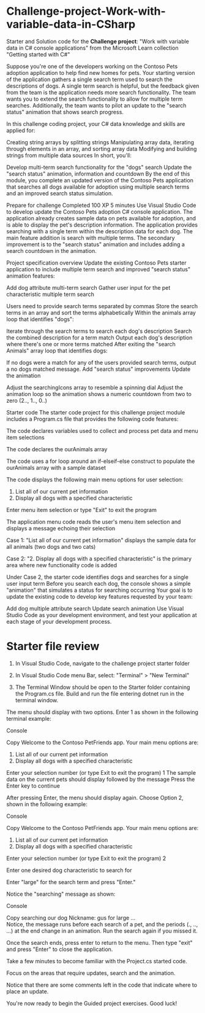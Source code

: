 # Challenge-project-Work-with-variable-data-in-CSharp
Starter and Solution code for the **Challenge project**: "Work with variable data in C# console applications" from the Microsoft Learn collection "Getting started with C#"

Suppose you're one of the developers working on the Contoso Pets adoption application to help find new homes for pets. Your starting version of the application gathers a single search term used to search the descriptions of dogs. A single term search is helpful, but the feedback given from the team is the application needs more search functionality. The team wants you to extend the search functionality to allow for multiple term searches. Additionally, the team wants to pilot an update to the "search status" animation that shows search progress.

In this challenge coding project, your C# data knowledge and skills are applied for:

Creating string arrays by splitting strings
Manipulating array data, iterating through elements in an array, and sorting array data
Modifying and building strings from multiple data sources
In short, you'll:

Develop multi-term search functionality for the "dogs" search
Update the "search status" animation, information and countdown
By the end of this module, you complete an updated version of the Contoso Pets application that searches all dogs available for adoption using multiple search terms and an improved search status simulation.

Prepare for challenge
Completed
100 XP
5 minutes
Use Visual Studio Code to develop update the Contoso Pets adoption C# console application. The application already creates sample data on pets available for adoption, and is able to display the pet's description information. The application provides searching with a single term within the description data for each dog. The main feature addition is search with multiple terms. The secondary improvement is to the "search status" animation and includes adding a search countdown in the animation.

Project specification overview
Update the existing Contoso Pets starter application to include multiple term search and improved "search status" animation features:

Add dog attribute multi-term search
Gather user input for the pet characteristic multiple term search

Users need to provide search terms separated by commas
Store the search terms in an array and sort the terms alphabetically
Within the animals array loop that identifies "dogs":

Iterate through the search terms to search each dog's description
Search the combined description for a term match
Output each dog's description where there's one or more terms matched
After exiting the "search Animals" array loop that identifies dogs:

If no dogs were a match for any of the users provided search terms, output a no dogs matched message.
Add "search status" improvements
Update the animation

Adjust the searchingIcons array to resemble a spinning dial
Adjust the animation loop so the animation shows a numeric countdown from two to zero (2.., 1.., 0..)

Starter code
The starter code project for this challenge project module includes a Program.cs file that provides the following code features:

The code declares variables used to collect and process pet data and menu item selections

The code declares the ourAnimals array

The code uses a for loop around an if-elseif-else construct to populate the ourAnimals array with a sample dataset

The code displays the following main menu options for user selection:
1. List all of our current pet information
2. Display all dogs with a specified characteristic

Enter menu item selection or type "Exit" to exit the program

The application menu code reads the user's menu item selection and displays a message echoing their selection

Case 1: "List all of our current pet information" displays the sample data for all animals (two dogs and two cats)

Case 2: "2. Display all dogs with a specified characteristic" is the primary area where new functionality code is added

Under Case 2, the starter code identifies dogs and searches for a single user input term
Before you search each dog, the console shows a simple "animation" that simulates a status for searching occurring
Your goal is to update the existing code to develop key features requested by your team:

Add dog multiple attribute search
Update search animation
Use Visual Studio Code as your development environment, and test your application at each stage of your development process.

# Starter file review
1. In Visual Studio Code, navigate to the challenge project starter folder

2. In Visual Studio Code menu Bar, select: "Terminal" > "New Terminal"

3. The Terminal Window should be open to the Starter folder containing the Program.cs file. Build and run the file entering dotnet run in the terminal window.

The menu should display with two options. Enter 1 as shown in the following terminal example:

Console

Copy
Welcome to the Contoso PetFriends app. Your main menu options are:
  1. List all of our current pet information
  2. Display all dogs with a specified characteristic

Enter your selection number (or type Exit to exit the program)
1
The sample data on the current pets should display followed by the message Press the Enter key to continue

After pressing Enter, the menu should display again. Choose Option 2, shown in the following example:

Console

Copy
Welcome to the Contoso PetFriends app. Your main menu options are:
 1. List all of our current pet information
 2. Display all dogs with a specified characteristic

Enter your selection number (or type Exit to exit the program)
2

Enter one desired dog characteristic to search for

Enter "large" for the search term and press "Enter."

Notice the "searching" message as shown:

Console

Copy
searching our dog Nickname: gus for large ...     
Notice, the message runs before each search of a pet, and the periods (., .., ...) at the end change in an animation. Run the search again if you missed it.

Once the search ends, press enter to return to the menu. Then type "exit" and press "Enter" to close the application.

Take a few minutes to become familiar with the Project.cs started code.

Focus on the areas that require updates, search and the animation.

Notice that there are some comments left in the code that indicate where to place an update.

You're now ready to begin the Guided project exercises. Good luck!

